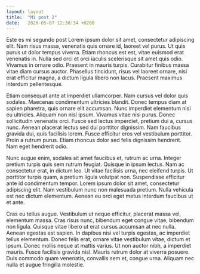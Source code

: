 ```yaml
---
layout: layout
title:  "Mi post 2"
date:   2020-05-07 12:38:34 +0200
---
```

Este es mi segundo post
Lorem ipsum dolor sit amet, consectetur adipiscing elit. Nam risus massa, venenatis quis ornare id, laoreet vel purus. Ut quis purus ut dolor tempus viverra. Etiam rhoncus est est, vitae euismod erat venenatis in. Nulla sed orci et orci iaculis scelerisque sit amet quis odio. Vivamus in ornare odio. Praesent in mauris turpis. Curabitur finibus massa vitae diam cursus auctor. Phasellus tincidunt, risus vel laoreet ornare, nisi erat efficitur magna, a dictum ligula libero non lacus. Praesent maximus interdum pellentesque.

Etiam consequat ante at imperdiet ullamcorper. Nam cursus vel dolor quis sodales. Maecenas condimentum ultricies blandit. Donec tempus diam at sapien pharetra, quis ornare elit accumsan. Nunc imperdiet elementum nisi eu ultricies. Aliquam non nisl ipsum. Vivamus vitae nisi purus. Donec sollicitudin venenatis orci. Fusce sed lectus imperdiet, pretium dui a, cursus nunc. Aenean placerat lectus sed dui porttitor dignissim. Nam faucibus gravida dui, quis facilisis lorem. Fusce efficitur eros vel vestibulum porttitor. Proin a rutrum purus. Etiam rhoncus dolor sed felis dignissim hendrerit. Nam eget hendrerit odio.

Nunc augue enim, sodales sit amet faucibus et, rutrum ac urna. Integer pretium turpis quis sem rutrum feugiat. Quisque in ipsum lectus. Nam ac consectetur erat, in dictum leo. Ut vitae facilisis urna, nec eleifend turpis. Ut porttitor turpis quam, a pretium ligula volutpat non. Suspendisse efficitur ante id condimentum tempor. Lorem ipsum dolor sit amet, consectetur adipiscing elit. Nam vestibulum nunc non malesuada pretium. Nulla vehicula est nec dictum elementum. Aenean eu orci eget metus interdum faucibus ut et ante.

Cras eu tellus augue. Vestibulum ut neque efficitur, placerat massa vel, elementum massa. Cras risus nunc, bibendum eget congue vitae, bibendum non ligula. Quisque vitae libero ut erat cursus accumsan at nec nulla. Aenean egestas est sapien. In dapibus nisi vel turpis egestas, ac imperdiet tellus elementum. Donec felis erat, ornare vitae vestibulum vitae, dictum et ipsum. Donec mollis neque at mattis varius. Ut non auctor nibh, a imperdiet mauris. Fusce facilisis gravida nisl. Mauris rutrum dolor at viverra posuere. Duis commodo quam venenatis, convallis sem et, congue urna. Aliquam nec nulla et augue fringilla molestie.